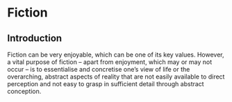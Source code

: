 # Fiction
## Introduction
Fiction can be very enjoyable, which can be one of its key values. However, a vital purpose of fiction – apart from enjoyment, which may or may not occur – is to essentialise and concretise one’s view of life or the overarching, abstract aspects of reality that are not easily available to direct perception and not easy to grasp in sufficient detail through abstract conception.